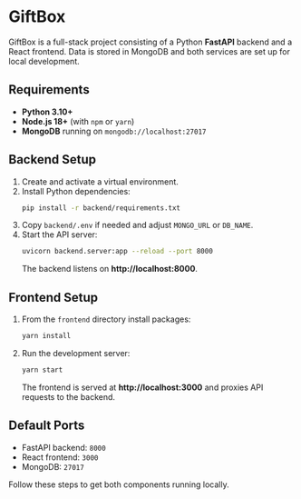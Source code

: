 # GiftBox

GiftBox is a full-stack project consisting of a Python **FastAPI** backend and a React frontend. Data is stored in MongoDB and both services are set up for local development.

## Requirements

- **Python 3.10+**
- **Node.js 18+** (with `npm` or `yarn`)
- **MongoDB** running on `mongodb://localhost:27017`

## Backend Setup

1. Create and activate a virtual environment.
2. Install Python dependencies:
   ```bash
   pip install -r backend/requirements.txt
   ```
3. Copy `backend/.env` if needed and adjust `MONGO_URL` or `DB_NAME`.
4. Start the API server:
   ```bash
   uvicorn backend.server:app --reload --port 8000
   ```
   The backend listens on **http://localhost:8000**.

## Frontend Setup

1. From the `frontend` directory install packages:
   ```bash
   yarn install
   ```
2. Run the development server:
   ```bash
   yarn start
   ```
   The frontend is served at **http://localhost:3000** and proxies API requests to the backend.

## Default Ports

- FastAPI backend: `8000`
- React frontend: `3000`
- MongoDB: `27017`

Follow these steps to get both components running locally.
